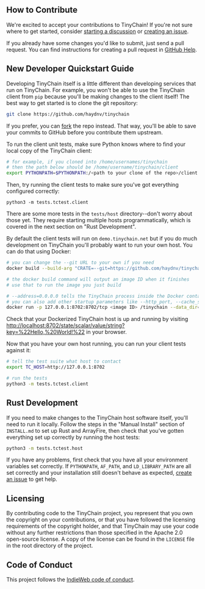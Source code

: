 ## How to Contribute

We're excited to accept your contributions to TinyChain! If you're not sure where to get started,
consider [starting a discussion](https://github.com/haydnv/tinychain/discussions)
or [creating an issue](https://github.com/haydnv/tinychain/issues).

If you already have some changes you'd like to submit, just send a pull request.
You can find instructions for creating a pull request in
[GitHub Help](https://docs.github.com/en/pull-requests/collaborating-with-pull-requests/proposing-changes-to-your-work-with-pull-requests/about-pull-requests).

## New Developer Quickstart Guide

Developing TinyChain itself is a little different than developing services that run on TinyChain.
For example, you won't be able to use the TinyChain client from `pip` because you'll be making changes to the client itself!
The best way to get started is to clone the git repository:

```bash
git clone https://github.com/haydnv/tinychain
```

If you prefer, you can [fork](https://docs.github.com/en/pull-requests/collaborating-with-pull-requests/working-with-forks/about-forks) the repo instead. That way, you'll be able to save your commits to GitHub before you contribute them upstream.

To run the client unit tests, make sure Python knows where to find your local copy of the TinyChain client:

```bash
# for example, if you cloned into /home/usernames/tinychain
# then the path below should be /home/username/tinychain/client
export PYTHONPATH=$PYTHONPATH:/<path to your clone of the repo>/client
```

Then, try running the client tests to make sure you've got everything configured correctly:

```
python3 -m tests.tctest.client
```

There are some more tests in the `tests/host` directory--don't worry about those yet. They require starting multiple hosts programmatically, which is covered in the next section on "Rust Development".

By default the client tests will run on `demo.tinychain.net` but if you do much development on TinyChain you'll probably want to run your own host. You can do that using Docker:

```bash
# you can change the --git URL to your own if you need
docker build --build-arg "CRATE=--git=https://github.com/haydnv/tinychain.git" .

# the docker build command will output an image ID when it finishes
# use that to run the image you just build

# --address=0.0.0.0 tells the TinyChain process inside the Docker container to listen on any address
# you can also add other startup parameters like --http_port, --cache_size, --help, etc
docker run -p 127.0.0.1:8702:8702/tcp <image ID> /tinychain --data_dir=/tmp/data
```

Check that your Dockerized TinyChain host is up and running by visiting [http://localhost:8702/state/scalar/value/string?key=%22Hello,%20World!%22](http://localhost:8702/state/scalar/value/string?key=%22Hello,%20World!%22) in your browser.

Now that you have your own host running, you can run your client tests against it:

```bash
# tell the test suite what host to contact
export TC_HOST=http://127.0.0.1:8702

# run the tests
python3 -m tests.tctest.client
```

## Rust Development

If you need to make changes to the TinyChain host software itself, you'll need to run it locally. Follow the steps in the "Manual Install" section of `INSTALL.md` to set up Rust and ArrayFire, then check that you've gotten everything set up correctly by running the host tests:

```bash
python3 -m tests.tctest.host
```

If you have any problems, first check that you have all your environment variables set correctly. If `PYTHONPATH`, `AF_PATH`, and `LD_LIBRARY_PATH` are all set correctly and your installation still doesn't behave as expected, [create an issue](https://github.com/haydnv/tinychain/issues) to get help.

## Licensing

By contributing code to the TinyChain project, you represent that you own the copyright on your contributions, or that you have followed the licensing requirements of the copyright holder, and that TinyChain may use your code without any further restrictions than those specified in the Apache 2.0 open-source license. A copy of the license can be found in the `LICENSE` file in the root directory of the project.

## Code of Conduct

This project follows the [IndieWeb code of conduct](https://indieweb.org/code-of-conduct).
